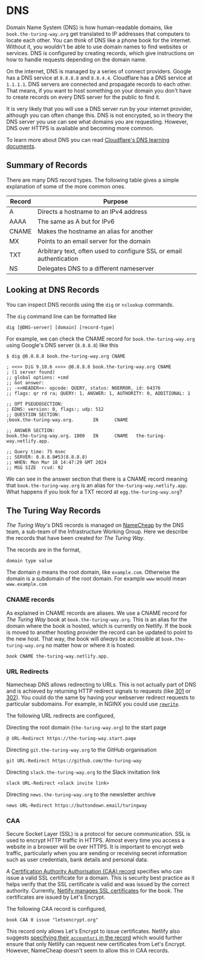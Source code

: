 # DNS

Domain Name System (DNS) is how human-readable domains, like `book.the-turing-way.org` get translated to IP addresses that computers to locate each other.
You can think of DNS like a phone book for the internet.
Without it, you wouldn't be able to use domain names to find websites or services.
DNS is configured by creating records, which give instructions on how to handle requests depending on the domain name.

On the internet, DNS is managed by a series of connect providers.
Google has a DNS service at `8.8.8.8` and `8.8.4.4`.
Cloudflare has a DNS service at `1.1.1.1`.
DNS servers are connected and propagate records to each other.
That means, if you want to host something on your domain you don't have to create records on every DNS server for the public to find it.

It is very likely that you will use a DNS server run by your internet provider, although you can often change this.
DNS is not encrypted, so in theory the DNS server you use can see what domains you are requesting.
However, DNS over HTTPS is available and becoming more common.

To learn more about DNS you can read [Cloudflare's DNS learning documents](https://www.cloudflare.com/learning/dns/what-is-dns/).

## Summary of Records

There are many DNS record types.
The following table gives a simple explanation of some of the more common ones.

| Record | Purpose                                                             |
|--------|---------------------------------------------------------------------|
| A      | Directs a hostname to an IPv4 address                               |
| AAAA   | The same as A but for IPv6                                          |
| CNAME  | Makes the hostname an alias for another                             |
| MX     | Points to an email server for the domain                            |
| TXT    | Arbitrary text, often used to configure SSL or email authentication |
| NS     | Delegates DNS to a different nameserver                             |

## Looking at DNS Records

You can inspect DNS records using the `dig` or `nslookup` commands.

The `dig` command line can be formatted like

```console
dig [@DNS-server] [domain] [record-type]
```

For example, we can check the CNAME record for `book.the-turing-way.org` using Google's DNS server (`8.8.8.8`) like this

```console
$ dig @8.8.8.8 book.the-turing-way.org CNAME

; <<>> DiG 9.10.6 <<>> @8.8.8.8 book.the-turing-way.org CNAME
; (1 server found)
;; global options: +cmd
;; Got answer:
;; ->>HEADER<<- opcode: QUERY, status: NOERROR, id: 64376
;; flags: qr rd ra; QUERY: 1, ANSWER: 1, AUTHORITY: 0, ADDITIONAL: 1

;; OPT PSEUDOSECTION:
; EDNS: version: 0, flags:; udp: 512
;; QUESTION SECTION:
;book.the-turing-way.org.       IN      CNAME

;; ANSWER SECTION:
book.the-turing-way.org. 1800   IN      CNAME   the-turing-way.netlify.app.

;; Query time: 75 msec
;; SERVER: 8.8.8.8#53(8.8.8.8)
;; WHEN: Mon Mar 18 14:47:29 GMT 2024
;; MSG SIZE  rcvd: 92

```

We can see in the answer section that there is a CNAME record meaning that `book.the-turing-way.org` is an alias for `the-turing-way.netlify.app`.
What happens if you look for a TXT record at `egg.the-turing-way.org`?

## The Turing Way Records

_The Turing Way's_ DNS records is managed on [NameCheap](https://namecheap.com) by the DNS team, a sub-team of the Infrastructure Working Group.
Here we describe the records that have been created for _The Turing Way_.

The records are in the format,

```
domain type value
```

The domain `@` means the root domain, like `example.com`.
Otherwise the domain is a subdomain of the root domain.
For example `www` would mean `www.example.com`

### CNAME records

As explained in [](#summary-of-records) CNAME records are aliases.
We use a CNAME record for _The Turing Way_ book at `book.the-turing-way.org`.
This is an alias for the domain where the book is hosted, which is currently on Netlify.
If the book is moved to another hosting provider the record can be updated to point to the new host.
That way, the book will _always_ be accessible at `book.the-turing-way.org` no matter how or where it is hosted.

```
book CNAME the-turing-way.netlify.app.
```

### URL Redirects

Namecheap DNS allows redirecting to URLs.
This is not actually part of DNS and is achieved by returning HTTP redirect signals to requests (like [301](https://developer.mozilla.org/docs/Web/HTTP/Status/301) or [302](https://developer.mozilla.org/docs/Web/HTTP/Status/302)).
You could do the same by having your webserver redirect requests to particular subdomains.
For example, in NGINX you could use [`rewrite`](https://nginx.org/en/docs/http/ngx_http_rewrite_module.html).

The following URL redirects are configured,

Directing the root domain (`the-turing-way.org`) to the start page

```
@ URL-Redirect https://the-turing-way.start.page
```

Directing `git.the-turing-way.org` to the GitHub organisation

```
git URL-Redirect https://github.com/the-turing-way
```

Directing `slack.the-turing-way.org` to the Slack invitation link

```
slack URL-Redirect <slack invite link>
```

Directing `news.the-turing-way.org` to the newsletter archive

```
news URL-Redirect https://buttondown.email/turingway
```

### CAA

Secure Socket Layer (SSL) is a protocol for secure communication.
SSL is used to encrypt HTTP traffic in HTTPS.
Almost every time you access a website in a browser will be over HTTPS.
It is important to encrypt web traffic, particularly when you are sending or receiving secret information such as user credentials, bank details and personal data.

A [Certification Authority Authorisation (CAA) record](https://letsencrypt.org/docs/caa/) specifies who can issue a valid SSL certificate for a domain.
This is security best practice as it helps verify that the SSL certificate is valid and was issued by the correct authority.
Currently, [Netlify manages SSL certificates](https://docs.netlify.com/domains-https/https-ssl/#netlify-managed-certificates) for the book.
The certificates are issued by Let's Encrypt.

The following CAA record is configured,

```
book CAA 0 issue "letsencrypt.org"
```

This record only allows Let's Encrypt to issue certificates.
Netlify also suggests [specifying their `accounturi` in the record](https://docs.netlify.com/domains-https/https-ssl/#netlify-managed-certificates) which would further ensure that only Netlify can request new certificates from Let's Encrypt.
However, NameCheap doesn't seem to allow this in CAA records.
